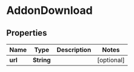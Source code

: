# AddonDownload

## Properties
Name | Type | Description | Notes
------------ | ------------- | ------------- | -------------
**url** | **String** |  |  [optional]
